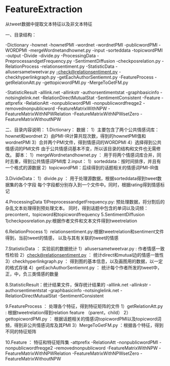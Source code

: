 FeatureExtraction
=================

从tweet数据中提取文本特征以及非文本特征


一、目录结构：

-Dictionary
	-hownet
	-hownetPMI
	-wordnet
	-wordnetPMI
	-publicwordPMI
	-WORDPMI
	-mergeWordnetandhownet.py
-input
	-sorteddata
	-topicwordPMI
-output
-Divide
	-divide.py
-ProcessingData
	-PreprocessandgetFrequency.py
-SentimentDiffusion
	-checkposrelation.py
-RelationProcess
	-relationsentiment.py
-StatisticData
	-allusersametweetvar.py
	-check@relationsentiment.py
	-checkhyperlinkgraph.py
	-getEachAuthorSentiemnt.py
-FeatureProcess
	-getRelationAtt.py
	-gettopicwordPMI.py
	-MergeToGetFM.py

-StatisticResult
	-alllink.net
	-allinkstr
	-authorsentimentstat
	-graphbasicinfo
	-notsinglelink.net
	-RelationDirectMutualStat
	-SentimentConsistent
-Feature
	-attprefix
	-RelationAtt
	-nonpublicwordPMI
	-nonpublicwordfreqge2
	-removednonpublicword
	-FeatureMatrixWithNPW
	-FeatureMatrixWithNPWRelation
	-FeatureMatrixWithNPWsetZero
	-FeatureMatrixWithoutNPW

二、目录内容说明：
1.Dictionary：
数据：
1）主要包含了两个公共情感词库：hownet和wordnet
2）由PMI-IR计算共现次数，得到的hownetPMI值和wordnetPMI
3）合并两个PMI文件，得到情感词的WORDPMI
4）选择得到公共情感词的PMI文件
由于公共情感词基本不变，所以该目录的结构和文件也无需修改。
脚本：
1）mergeWordnetandhownet.py ： 用于将两个情感词库合并，同时去重，得到公共情感词PMI库
2.input：
1）sorteddata：按时间排序，并且有一个格式的源数据
2）topicwordPMI：后续得到的话题相关的情感词PMI-IR值

3.DivideData：
1）divide.py ： 用于处理源数据，根据sorteddata得到tweet数据集的各个字段
                每个字段都分别存入到一个文件中。同时，根据rating得到情感标记

4.ProcessingData
1)PreprocessandgetFrequency.py: 预处理数据，将分割后的杂乱文本处理得到预处理文本。
                                同时，得到话题中包含的单词以及词频：
                                precontent，topicword和topicwordfrequency
5.SentimentDiffusion
1)checkposrelation.py:根据作者文件和文本文件得到tweetrelation

6.RelationProcess
1）relationsentiment.py:根据tweetrelation和sentiment文件得到，当前tweet的情感，
                        以及与其有关联的tweet的情感

7.StatisticData ： 实验前的数据统计
1）allusersametweetvar.py : 作者情感一致性检验
2）check@relationsentiment.py ： 统计direct和mutual边的情感一致性
3）checkhyperlinkgraph.py ： 得到图的基本信息，以及画图用的数据，以一定的格式存储
4）getEachAuthorSentiemnt.py ： 统计每个作者所发的tweet中，正，中，负三类情感的数量

8.StatisticResult：统计结果文件，保存统计结果的
	-alllink.net
	-allinkstr
	-authorsentimentstat
	-graphbasicinfo
	-notsinglelink.net
	-RelationDirectMutualStat
	-SentimentConsistent

9.FeatureProcess ： 处理各个特征，得到特征矩阵的文件
1）getRelationAtt.py : 根据tweetrelation得到relation feature （parent，child）
2）gettopicwordPMI.py ： 根据话题相关的情感词topicwordPMI以及topicword词频，得到非公共情感词库及其PMI
3）MergeToGetFM.py ：根据各个特征，得到不同的特征矩阵


10.Feature ： 特征和特征矩阵集
	-attprefix
	-RelationAtt
	-nonpublicwordPMI
	-nonpublicwordfreqge2
	-removednonpublicword
	-FeatureMatrixWithNPW
	-FeatureMatrixWithNPWRelation
	-FeatureMatrixWithNPWsetZero
	-FeatureMatrixWithoutNPW
